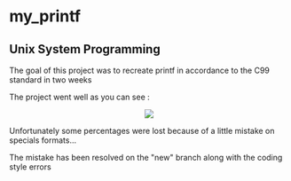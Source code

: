 # my_printf

## Unix System Programming

The goal of this project was to recreate printf in accordance to the C99 standard in two weeks

The project went well as you can see :

<center>
<img src="https://raw.githubusercontent.com/Heliferepo/my_printf/main/Capture.PNG?token=AO6YYCLWTAOUB25D2NBCTPC72ZFE2"> 
</center>

Unfortunately some percentages were lost because of a little mistake on specials formats...

The mistake has been resolved on the "new" branch along with the coding style errors
